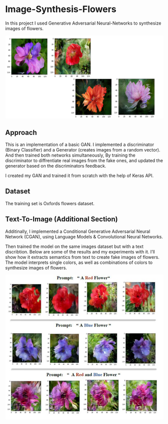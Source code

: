 # Image-Synthesis-Flowers

In this project I used Generative Adversarial Neural-Networks to synthesize images of flowers.

![Screenshot](Screenshot.png)


## Approach
This is an implementation of a basic GAN. I implemented a discriminator (Binary Classifier) and a Generator (creates images from a random vector).
And then trained both networks simultaneously, By training the discriminator to diffrentiate real images from the fake ones, and updated the generator based on the discriminators feedback.

I created my GAN and trained it from scratch with the help of Keras API.

## Dataset
The training set is Oxfords flowers dataset.


## Text-To-Image (Additional Section)
Additinally, I implemented a Conditional Generative Adversarial Neural Network (CGAN), using Language Models & Convolutional Neural Networks. 

Then trained the model on the same images dataset but with a text discribtion. Below are some of the results and my experiments with it. 
I’ll show how it extracts semantics from text to create fake images of flowers. The model interprets single colors, as well as combinations of colors to synthesize images of flowers.

![Screenshot](Screenshot1.JPG)
